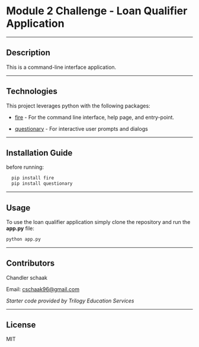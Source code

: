 
# Module 2 Challenge - Loan Qualifier Application 

---

## Description

This is a command-line interface application.



---

## Technologies

This project leverages python with the following packages:

* [fire](https://github.com/google/python-fire) - For the command line interface, help page, and entry-point.

* [questionary](https://github.com/tmbo/questionary) - For interactive user prompts and dialogs

---

## Installation Guide

before running:

```python
  pip install fire
  pip install questionary
```
---

## Usage
To use the loan qualifier application simply clone the repository and run the **app.py** file:

```python
python app.py
```



---

## Contributors

Chandler schaak

Email: cschaak96@gmail.com



*Starter code provided by Trilogy Education Services*

---

## License

MIT




